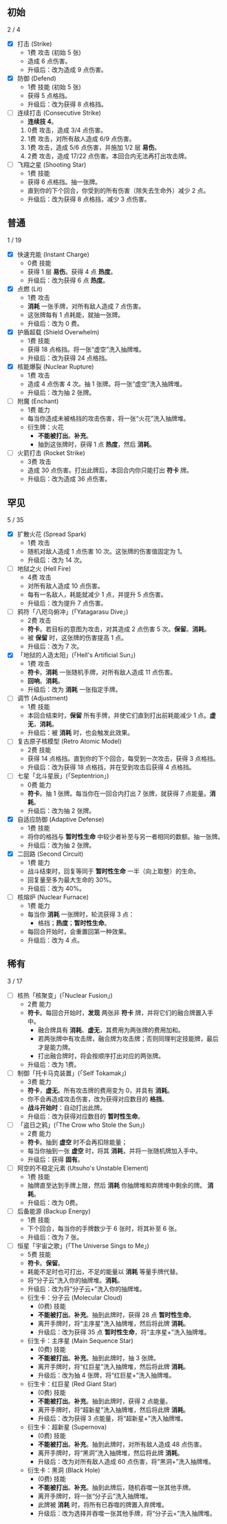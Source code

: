 ## 初始
2 / 4

- [x] 打击 (Strike)
  - 1费 攻击 (初始 5 张)
  - 造成 6 点伤害。
  - 升级后：改为造成 9 点伤害。
- [x] 防御 (Defend)
  - 1费 技能 (初始 5 张)
  - 获得 5 点格挡。
  - 升级后：改为获得 8 点格挡。
- [ ] 连续打击 (Consecutive Strike)
  - **连续技 4**。
  1. 0费 攻击，造成 3/4 点伤害。
  2. 1费 攻击，对所有敌人造成 6/9 点伤害。
  3. 1费 攻击，造成 5/6 点伤害，并施加 1/2 层 **易伤**。
  4. 2费 攻击，造成 17/22 点伤害。本回合内无法再打出攻击牌。
- [ ] 飞翔之星 (Shooting Star)
  - 1费 技能
  - 获得 6 点格挡。抽一张牌。
  - 直到你的下个回合，你受到的所有伤害（除失去生命外）减少 2 点。
  - 升级后：改为获得 8 点格挡，减少 3 点伤害。

## 普通
1 / 19

- [x] 快速充能 (Instant Charge)
  - 0费 技能
  - 获得 1 层 **易伤**。获得 4 点 **热度**。
  - 升级后：改为获得 6 点 **热度**。
- [x] 点燃 (Lit)
  - 1费 攻击
  - **消耗** 一张手牌，对所有敌人造成 7 点伤害。
  - 这张牌每有 1 点耗能，就抽一张牌。
  - 升级后：改为 0 费。
- [x] 护盾超载 (Shield Overwhelm)
  - 1费 技能
  - 获得 18 点格挡。将一张“虚空”洗入抽牌堆。
  - 升级后：改为获得 24 点格挡。
- [x] 核能爆裂 (Nuclear Rupture)
  - 1费 攻击
  - 造成 4 点伤害 4 次。抽 1 张牌。将一张“虚空”洗入抽牌堆。 
  - 升级后：改为抽 2 张牌。
- [ ] 附魔 (Enchant)
  - 1费 能力
  - 每当你造成未被格挡的攻击伤害，将一张“火花”洗入抽牌堆。
  - 衍生牌：火花
    - **不能被打出**。**补充**。
    - 抽到这张牌时，获得 1 点 **热度**，然后 **消耗**。
- [ ] 火箭打击 (Rocket Strike)
  - 3费 攻击
  - 造成 30 点伤害。打出此牌后，本回合内你只能打出 **符卡** 牌。
  - 升级后：改为造成 36 点伤害。

## 罕见
5 / 35

- [x] 扩散火花 (Spread Spark)
  - 1费 攻击
  - 随机对敌人造成 1 点伤害 10 次。这张牌的伤害值固定为 1。
  - 升级后：改为 14 次。
- [ ] 地狱之火 (Hell Fire)
  - 4费 攻击
  - 对所有敌人造成 10 点伤害。
  - 每有一名敌人，耗能就减少 1 点，并提升 5 点伤害。
  - 升级后：改为提升 7 点伤害。
- [ ] 鸦符「八咫乌俯冲」(「Yatagarasu Dive」)
  - 2费 攻击
  - **符卡**。若目标的意图为攻击，对其造成 2 点伤害 5 次。**保留**。**消耗**。
  - 被 **保留** 时，这张牌的伤害提高 1 点。
  - 升级后：改为 7 次。
- [x] 「地狱的人造太阳」(「Hell's Artificial Sun」)
  - 1费 攻击
  - **符卡**。**消耗** 一张随机手牌，对所有敌人造成 11 点伤害。
  - **回响**。**消耗**。
  - 升级后：改为 **消耗** 一张指定手牌。
- [ ] 调节 (Adjustment)
  - 1费 技能
  - 本回合结束时，**保留** 所有手牌，并使它们直到打出前耗能减少 1 点。**虚无**，**消耗**。
  - 升级后：被 **消耗** 时，也会触发此效果。
- [ ] 复古原子核模型 (Retro Atomic Model)
  - 2费 技能
  - 获得 14 点格挡。直到你的下个回合，每受到一次攻击，获得 3 点格挡。
  - 升级后：改为获得 18 点格挡，并在受到攻击后获得 4 点格挡。
- [ ] 七星「北斗星辰」(「Septentrion」)
  - 0费 能力
  - **符卡**。抽 1 张牌。每当你在一回合内打出 7 张牌，就获得 7 点能量。**消耗**。
  - 升级后：改为抽 2 张牌。
- [x] 自适应防御 (Adaptive Defense)
  - 1费 技能
  - 将你的格挡与 **暂时性生命** 中较少者补至与另一者相同的数额。抽一张牌。
  - 升级后：改为抽 2 张牌。
- [x] 二回路 (Second Circuit)
  - 1费 能力
  - 战斗结束时，回复等同于 **暂时性生命** 一半（向上取整）的生命。
  - 回复量至多为最大生命的 30%。
  - 升级后：改为 40%。
- [ ] 核熔炉 (Nuclear Furnace)
  - 1费 能力
  - 每当你 **消耗** 一张牌时，轮流获得 3 点：
    - 格挡；**热度**；**暂时性生命**。
  - 每回合开始时，会重置回第一种效果。
  - 升级后：改为 4 点。

## 稀有
3 / 17

- [ ] 核热「核聚变」(「Nuclear Fusion」)
  - 2费 能力
  - **符卡**。每回合开始时，**发现** 两张非 **符卡** 牌，并将它们的融合牌置入手中。
    - 融合牌具有 **消耗**、**虚无**，其费用为两张牌的费用加和。
    - 若两张牌中有攻击牌，融合牌为攻击牌；否则同理判定技能牌，最后才是能力牌。
    - 打出融合牌时，将会按顺序打出对应的两张牌。
  - 升级后：改为 1费。
- [ ] 制御「托卡马克装置」(「Self Tokamak」)
  - 3费 能力
  - **符卡**，**虚无**。所有攻击牌的费用变为 0，并具有 **消耗**。
  - 你不会再造成攻击伤害，改为获得对应数目的 **格挡**。
  - **战斗开始时**：自动打出此牌。
  - 升级后：改为获得对应数目的 **暂时性生命**。
- [ ] 「盗日之鸦」(「The Crow who Stole the Sun」)
  - 2费 能力
  - **符卡**。抽到 **虚空** 时不会再扣除能量；
  - 每当你抽到一张 **虚空** 时，将其 **消耗**，并将一张随机牌加入手中。
  - 升级后：获得 **固有**。
- [ ] 阿空的不稳定元素 (Utsuho's Unstable Element)
  - 1费 技能
  - 抽牌直至达到手牌上限，然后 **消耗** 你抽牌堆和弃牌堆中剩余的牌。 **消耗**。
  - 升级后：改为 0费。
- [ ] 后备能源 (Backup Energy)
  - 1费 技能
  - 下个回合，每当你的手牌数少于 6 张时，将其补至 6 张。
  - 升级后：改为 7 张。
- [ ] 恒星「宇宙之歌」(「The Universe Sings to Me」)
  - 5费 技能
  - **符卡**。**保留**。
  - 耗能不足时也可打出，不足的能量以 **消耗** 等量手牌代替。
  - 将“分子云”洗入你的抽牌堆。**消耗**。
  - 升级后：改为将“分子云+”洗入你的抽牌堆。
  - 衍生卡：分子云 (Molecular Cloud)
    - (0费) 技能
    - **不能被打出**。**补充**。抽到此牌时，获得 28 点 **暂时性生命**。
    - 离开手牌时，将“主序星”洗入抽牌堆，然后将此牌 **消耗**。
    - 升级后：改为获得 35 点 **暂时性生命**，将“主序星+”洗入抽牌堆。
  - 衍生卡：主序星 (Main Sequence Star)
    - (0费) 技能
    - **不能被打出**。**补充**。抽到此牌时，抽 3 张牌。
    - 离开手牌时，将“红巨星”洗入抽牌堆，然后将此牌 **消耗**。
    - 升级后：改为抽 4 张牌，将“红巨星+”洗入抽牌堆。
  - 衍生卡：红巨星 (Red Giant Star)
    - (0费) 技能
    - **不能被打出**。**补充**。抽到此牌时，获得 2 点能量。
    - 离开手牌时，将“超新星”洗入抽牌堆，然后将此牌 **消耗**。
    - 升级后：改为获得 3 点能量，将“超新星+”洗入抽牌堆。
  - 衍生卡：超新星 (Supernova)
    - (0费) 技能
    - **不能被打出**。**补充**。抽到此牌时，对所有敌人造成 48 点伤害。
    - 离开手牌时，将“黑洞”洗入抽牌堆，然后将此牌 **消耗**。
    - 升级后：改为对所有敌人造成 60 点伤害，将“黑洞+”洗入抽牌堆。
  - 衍生卡：黑洞 (Black Hole)
    - (0费) 技能
    - **不能被打出**。**补充**。抽到此牌后，随机吞噬一张其他手牌。
    - 离开手牌时，将一张“分子云”洗入抽牌堆。
    - 此牌被 **消耗** 时，将所有已吞噬的牌置入弃牌堆。
    - 升级后：改为选择并吞噬一张其他手牌，将“分子云+”洗入抽牌堆。